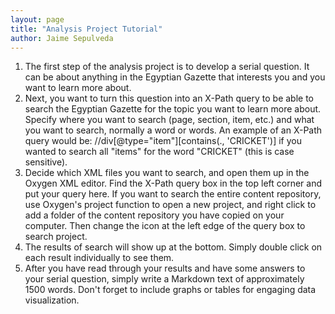 ```yaml
---
layout: page
title: "Analysis Project Tutorial"
author: Jaime Sepulveda 
---
```

1. The first step of the analysis project is to develop a serial question. It can be about anything in the Egyptian Gazette that
interests you and you want to learn more about. 
2. Next, you want to turn this question into an X-Path query to be able to search the Egyptian Gazette for the topic you want to learn more
about. Specify where you want to search (page, section, item, etc.) and what you want to search, normally a word or words. An example of an
X-Path query would be: //div[@type="item"][contains(., 'CRICKET')] if you wanted to search all "items" for the word "CRICKET" (this is case
sensitive).
3. Decide which XML files you want to search, and open them up in the Oxygen XML editor. Find the X-Path query box in the top left corner
and put your query here. If you want to search the entire content 
repository, use Oxygen's project function to open a new project, and right click to add a folder of the content repository you have copied
on your computer. Then change the icon at the left edge of the query box to search project.
4. The results of search will show up at the bottom. Simply double click on each result individually to see them. 
5. After you have read through your results and have some answers to your serial question, simply write a Markdown text of approximately 
1500 words. Don't forget to include graphs or tables for engaging data visualization. 

